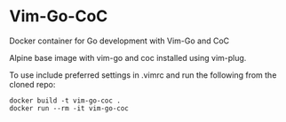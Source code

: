 # Vim-Go-CoC
Docker container for Go development with Vim-Go and CoC

Alpine base image with vim-go and coc installed using vim-plug.

To use include preferred settings in .vimrc and run the following from the cloned repo:
```
docker build -t vim-go-coc .
docker run --rm -it vim-go-coc
```


